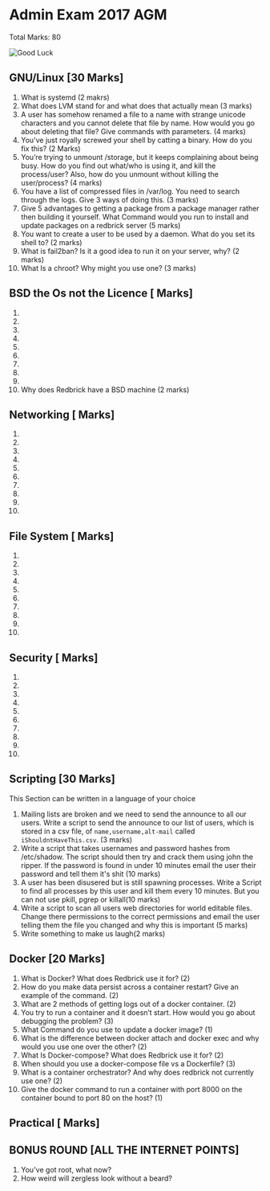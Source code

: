 # Admin Exam 2017 AGM
Total Marks: 80

![Good Luck](https://pbs.twimg.com/profile_images/733673042845503489/A0mCyCC-.jpg)

## GNU/Linux [30 Marks]

1. What is systemd (2 makrs)
2. What does LVM stand for and what does that actually mean (3 marks)
3. A user has somehow renamed a file to a name with strange unicode characters
   and you cannot delete that file by name. How would you go about deleting
   that file? Give commands with parameters. (4 marks)
4. You’ve just royally screwed your shell by catting a binary. How do you fix
   this? (2 Marks)
5. You’re trying to unmount /storage, but it keeps complaining about being busy.
   How do you find out what/who is using it, and kill the process/user? Also,
   how do you unmount without killing the user/process? (4 marks)
6. You have a list of compressed files in /var/log. You need to search through the logs.
   Give 3 ways of doing this. (3 marks)
7. Give 5 advantages to getting a package from a package manager rather then building
   it yourself. What Command would you run to install and update packages on a
   redbrick server (5 marks)
8. You want to create a user to be used by a daemon. What do you set its shell
   to? (2 marks)
9. What is fail2ban? Is it a good idea to run it on your server, why? (2 marks)
10. What Is a chroot? Why might you use one? (3 marks)

## BSD the Os not the Licence [ Marks]

1.
2.
3.
4.
5.
6.
7.
8.
9.
10. Why does Redbrick have a BSD machine (2 marks)

## Networking [ Marks]

1.
2.
3.
4.
5.
6.
7.
8.
9.
10.

## File System [ Marks]

1.
2.
3.
4.
5.
6.
7.
8.
9.
10.

## Security [ Marks]

1.
2.
3.
4.
5.
6.
7.
8.
9.
10.

## Scripting [30 Marks]
This Section can be written in a language of your choice

1. Mailing lists are broken and we need to send the announce to all our users.
   Write a script to send the announce to our list of users, which is stored in
   a csv file, of `name,username,alt-mail` called `iShouldntHaveThis.csv`. (3 marks)
2. Write a script that takes usernames and password hashes from /etc/shadow.
   The script should then try and crack them using john the ripper. If the
   password is found in under 10 minutes email the user their password and tell
   them it's shit (10 marks)
3. A user has been disusered but is still spawning processes. Write a Script to
   find all processes by this user and kill them every 10 minutes. But you can
   not use pkill, pgrep or killall(10 marks)
4. Write a script to scan all users web directories for world editable files.
   Change there permissions to the correct permissions and email the user
   telling them the file you changed and why this is important (5 marks)
5. Write something to make us laugh(2 marks)

## Docker [20 Marks]

1. What is Docker? What does Redbrick use it for? (2)
2. How do you make data persist across a container restart? Give an example of
   the command. (2)
3. What are 2 methods of getting logs out of a docker container. (2)
4. You try to run a container and it doesn’t start. How would you go about debugging
   the problem? (3)
5. What Command do you use to update a docker image? (1)
6. What is the difference between docker attach and docker exec and why would
   you use one over the other? (2)
7. What Is Docker-compose? What does Redbrick use it for? (2)
8. When should you use a docker-compose file vs a Dockerfile? (3)
9. What is a container orchestrator? And why does redbrick not currently use
   one? (2)
10. Give the docker command to run a container with port 8000 on the container bound to port 80 on the host? (1)

## Practical [ Marks]

## BONUS ROUND [ALL THE INTERNET POINTS]

1. You've got root, what now?
2. How weird will zergless look without a beard?
